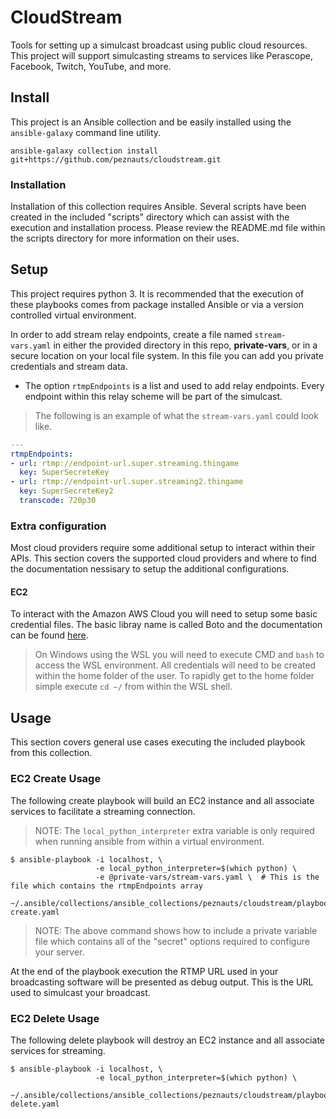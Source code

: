 # CloudStream

Tools for setting up a simulcast broadcast using public cloud resources. This
project will support simulcasting streams to services like Perascope, Facebook,
Twitch, YouTube, and more.

## Install

This project is an Ansible collection and be easily installed using the
`ansible-galaxy` command line utility.

``` shell
ansible-galaxy collection install git+https://github.com/peznauts/cloudstream.git
```

### Installation

Installation of this collection requires Ansible. Several scripts have been
created in the included "scripts" directory which can assist with the execution
and installation process. Please review the README.md file within the scripts
directory for more information on their uses.

## Setup

This project requires python 3. It is recommended that the execution of these
playbooks comes from package installed Ansible or via a version controlled
virtual environment.

In order to add stream relay endpoints, create a file named `stream-vars.yaml`
in either the provided directory in this repo, **private-vars**, or in a secure
location on your local file system. In this file you can add you private
credentials and stream data.

* The option `rtmpEndpoints` is a list and used to add relay endpoints. Every
  endpoint within this relay scheme will be part of the simulcast.

> The following is an example of what the `stream-vars.yaml` could look like.

``` yaml
---
rtmpEndpoints:
- url: rtmp://endpoint-url.super.streaming.thingame
  key: SuperSecreteKey
- url: rtmp://endpoint-url.super.streaming2.thingame
  key: SuperSecreteKey2
  transcode: 720p30
```

### Extra configuration

Most cloud providers require some additional setup to interact within their
APIs. This section covers the supported cloud providers and where to find the
documentation nessisary to setup the additional configurations.

#### EC2

To interact with the Amazon AWS Cloud you will need to setup some basic
credential files. The basic libray name is called Boto and the documentation
can be found [here](https://boto3.amazonaws.com/v1/documentation/api/latest/guide/quickstart.html#configuration).

> On Windows using the WSL you will need to execute CMD and `bash` to access
  the WSL environment. All credentials will need to be created within the
  home folder of the user. To rapidly get to the home folder simple execute
  `cd ~/` from within the WSL shell.

## Usage

This section covers general use cases executing the included playbook from
this collection.

### EC2 Create Usage

The following create playbook will build an EC2 instance and all associate
services to facilitate a streaming connection.

> NOTE: The `local_python_interpreter` extra variable is only required when
running ansible from within a virtual environment.

``` shell
$ ansible-playbook -i localhost, \
                   -e local_python_interpreter=$(which python) \
                   -e @private-vars/stream-vars.yaml \  # This is the file which contains the rtmpEndpoints array
                   ~/.ansible/collections/ansible_collections/peznauts/cloudstream/playbooks/ec2-create.yaml
```

> NOTE: The above command shows how to include a private variable file which
  contains all of the "secret" options required to configure your server.

At the end of the playbook execution the RTMP URL used in your broadcasting
software will be presented as debug output. This is the URL used to simulcast
your broadcast.


### EC2 Delete Usage

The following delete playbook will destroy an EC2 instance and all associate
services for streaming.

``` shell
$ ansible-playbook -i localhost, \
                   -e local_python_interpreter=$(which python) \
                   ~/.ansible/collections/ansible_collections/peznauts/cloudstream/playbooks/ec2-delete.yaml
```
